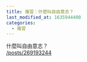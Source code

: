 ```yaml
---
title: 複習：什麼叫自由意志？
last_modified_at: 1635944400
categories:
  - 複習
---
```


<p>什麼叫自由意志？<br>
<a href="/posts/269193244" target="_blank">/posts/269193244</a></p>

<p>&nbsp;</p>


